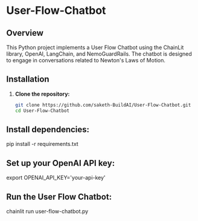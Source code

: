 # User-Flow-Chatbot
## Overview
This Python project implements a User Flow Chatbot using the ChainLit library, OpenAI, LangChain, and NemoGuardRails. The chatbot is designed to engage in conversations related to Newton's Laws of Motion.

## Installation
1. **Clone the repository:**
   ```bash
   git clone https://github.com/saketh-BuildAI/User-Flow-Chatbot.git
   cd User-Flow-Chatbot

## Install dependencies:
pip install -r requirements.txt
## Set up your OpenAI API key:
export OPENAI_API_KEY='your-api-key'
## Run the User Flow Chatbot:
chainlit run user-flow-chatbot.py
